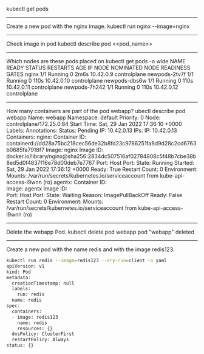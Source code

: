 kubectl get pods

-----------

Create a new pod with the nginx image.
kubectl run nginx --image=nginx

-----------

Check image in pod
kubectl describe pod <<pod_name>>

-----------

Which nodes are these pods placed on
kubectl get pods -o wide
NAME            READY   STATUS    RESTARTS   AGE    IP           NODE           NOMINATED NODE   READINESS GATES
nginx           1/1     Running   0          2m6s   10.42.0.9    controlplane   <none>           <none>
newpods-2tv7f   1/1     Running   0          110s   10.42.0.10   controlplane   <none>           <none>
newpods-dbs6w   1/1     Running   0          110s   10.42.0.11   controlplane   <none>           <none>
newpods-7h242   1/1     Running   0          110s   10.42.0.12   controlplane   <none>           <none>

-----------

How many containers are part of the pod webapp?
ubectl describe pod webapp
Name:         webapp
Namespace:    default
Priority:     0
Node:         controlplane/172.25.0.84
Start Time:   Sat, 29 Jan 2022 17:36:10 +0000
Labels:       <none>
Annotations:  <none>
Status:       Pending
IP:           10.42.0.13
IPs:
  IP:  10.42.0.13
Containers:
  nginx:
    Container ID:   containerd://dd28a75bc218cec56de32b8fd23c9786251fa8d9d28c2cd6763b0685fa7918f7
    Image:          nginx
    Image ID:       docker.io/library/nginx@sha256:2834dc507516af02784808c5f48b7cbe38b8ed5d0f4837f16e78d00deb7e7767
    Port:           <none>
    Host Port:      <none>
    State:          Running
      Started:      Sat, 29 Jan 2022 17:36:12 +0000
    Ready:          True
    Restart Count:  0
    Environment:    <none>
    Mounts:
      /var/run/secrets/kubernetes.io/serviceaccount from kube-api-access-l9wnn (ro)
  agentx:
    Container ID:   
    Image:          agentx
    Image ID:       
    Port:           <none>
    Host Port:      <none>
    State:          Waiting
      Reason:       ImagePullBackOff
    Ready:          False
    Restart Count:  0
    Environment:    <none>
    Mounts:
      /var/run/secrets/kubernetes.io/serviceaccount from kube-api-access-l9wnn (ro)

-----------

Delete the webapp Pod.
kubectl delete pod webapp
pod "webapp" deleted

-----------

Create a new pod with the name redis and with the image redis123.

```sh
kubectl run redis --image=redis123 --dry-run=client -o yaml
apiVersion: v1
kind: Pod
metadata:
  creationTimestamp: null
  labels:
    run: redis
  name: redis
spec:
  containers:
  - image: redis123
    name: redis
    resources: {}
  dnsPolicy: ClusterFirst
  restartPolicy: Always
status: {}
```